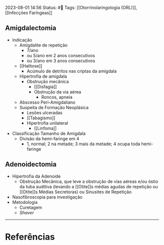 2023-08-01 14:56
Status: #🌱 
Tags: [[Otorrinolaringologia (ORL)]], [[Infecções Faríngeas]]
<br/>
## Amigdalectomia
- Indicação
	- Amigdalite de repetição
		- 7/ano
		- ou 5/ano em 2 anos consecutivos
		- ou 3/ano em 3 anos consecutivos
	- [[Halitose]]
		- Acúmulo de detritos nas criptas da amigdala
	- Hipertrofia de amigdala
		- Obstrução mecânica
			- [[Disfagia]]
			- Obstrução da via aérea
				- Roncos, apneia 
	- Abscesso Peri-Amigdaliano
	- Suspeita de Formação Neoplásica
		- Lesões ulceradas
		- [[Tabagismo]]
		- Hipertrofia unilateral
			- [[Linfoma]]
- Classificação Tamanho de Amigdala
	- Divisão da hemi-faringe em 4
		- 1, normal; 2 na metade; 3 mais da metade; 4 ocupa toda hemi-faringe 
## Adenoidectomia
- Hipertrofia da Adenoide
	- Obstrução Mecânica, que leve a obstrução de vias aéreas e/ou óstio da tuba auditiva (levando a [[Otite]]s médias agudas de repetição ou [[Otite]]s Médias Secretoras) ou Sinusites de Repetição
- Nasofibroscopia para investigação
- Metodologia
	- Curetagem
	- _Shaver_
____
# Referências


